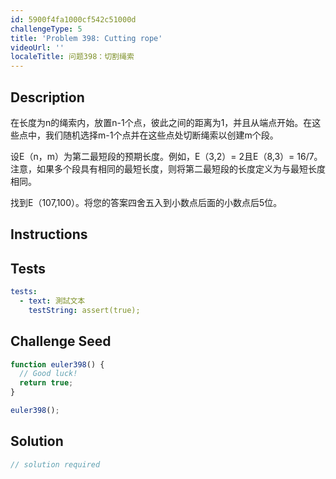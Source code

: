 ```yaml
---
id: 5900f4fa1000cf542c51000d
challengeType: 5
title: 'Problem 398: Cutting rope'
videoUrl: ''
localeTitle: 问题398：切割绳索
---
```


## Description
<section id="description">在长度为n的绳索内，放置n-1个点，彼此之间的距离为1，并且从端点开始。在这些点中，我们随机选择m-1个点并在这些点处切断绳索以创建m个段。 <p>设E（n，m）为第二最短段的预期长度。例如，E（3,2）= 2且E（8,3）= 16/7。注意，如果多个段具有相同的最短长度，则将第二最短段的长度定义为与最短长度相同。 </p><p>找到E（107,100）。将您的答案四舍五入到小数点后面的小数点后5位。 </p></section>

## Instructions
<section id="instructions">
</section>

## Tests
<section id='tests'>

```yml
tests:
  - text: 測試文本
    testString: assert(true);

```

</section>

## Challenge Seed
<section id='challengeSeed'>

<div id='js-seed'>

```js
function euler398() {
  // Good luck!
  return true;
}

euler398();

```

</div>



</section>

## Solution
<section id='solution'>

```js
// solution required
```
</section>
